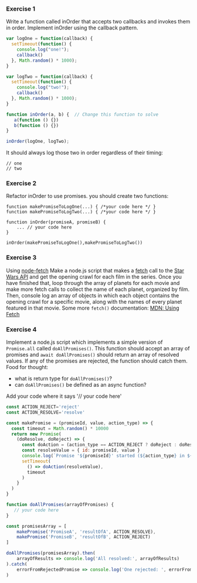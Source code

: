 ### Exercise 1
Write a function called inOrder that accepts two callbacks and invokes them in order. Implement inOrder using the callback pattern.
```javascript
var logOne = function(callback) {
  setTimeout(function() {
    console.log("one!");
    callback()
  }, Math.random() * 1000);
}

var logTwo = function(callback) {
  setTimeout(function() {
    console.log("two!");
    callback()
  }, Math.random() * 1000);
}

function inOrder(a, b) {  // Change this function to solve
   a(function () {})
   b(function () {})  
}

inOrder(logOne, logTwo);
```

It should always log those two in order regardless of their timing:
```
// one
// two
```

### Exercise 2
Refactor inOrder to use promises.
you should create two functions:
```
function makePromiseToLogOne(...) { /*your code here */ }
function makePromiseToLogTwo(...) { /*your code here */ }

function inOrder(promiseA, promiseB) {
    ... // your code here
}

inOrder(makePromiseToLogOne(),makePromiseToLogTwo())
```




### Exercise 3
Using [node-fetch](https://humanwhocodes.com/snippets/2019/01/nodejs-medium-api-fetch/)
Make a node.js script that makes a [fetch](https://developer.mozilla.org/en-US/docs/Web/API/Fetch_API/Using_Fetch) call to the [Star Wars API](https://swapi.co/) and get the opening crawl for each film in the series. Once you have finished that, loop through the array of planets for each movie and make more fetch calls to collect the name of each planet, organized by film. Then, console log an array of objects in which each object contains the opening crawl for a specific movie, along with the names of every planet featured in that movie.
Some more ```fetch()``` documentation: [MDN: Using Fetch](https://developer.mozilla.org/en-US/docs/Web/API/Fetch_API/Using_Fetch)

### Exercise 4
Implement a node.js script which implements a simple version of ```Promise.all``` called ```doAllPromises()```. 
This function should accept an array of promises and ```await doAllPromises()``` should return an array of resolved values. If any of the promises are rejected, the function should catch them.
Food for thought: 
- what is return type for ```doAllPromises()```? 
- can ```doAllPromises()``` be defined as an async function?

Add your code where it says '// your code here'

```javascript
const ACTION_REJECT='reject'
const ACTION_RESOLVE='resolve'

const makePromise = (promiseId, value, action_type) => {
  const timeout = Math.random() * 10000
  return new Promise(
    (doResolve, doReject) => {
      const doAction = (action_type == ACTION_REJECT ? doReject : doResolve)
      const resolveValue = { id: promiseId, value }
      console.log(`Promise '${promiseId}' started (${action_type} in ${timeout}ms)`)
      setTimeout(
        () => doAction(resolveValue),
        timeout
      )
    }
  )
}

function doAllPromises(arrayOfPromises) {
   // your code here
}

const promisesArray = [
    makePromise('PromiseA', 'resultOfA', ACTION_RESOLVE), 
    makePromise('PromiseB', 'resultOfB', ACTION_REJECT)
]

doAllPromises(promisesArray).then(
    arrayOfResults => console.log('All resolved:', arrayOfResults)
).catch(
    errorFromRejectedPromise => console.log('One rejected: ', errorFromRejectedPromise)
)
```
```
